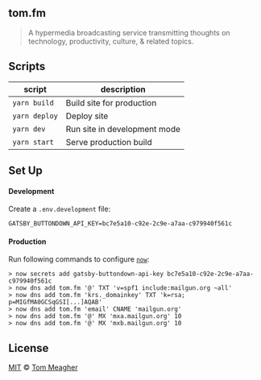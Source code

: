 ## tom.fm

> A hypermedia broadcasting service transmitting thoughts on technology, productivity, culture, & related topics.

## Scripts

| script        | description                  |
| ------------- | ---------------------------- |
| `yarn build`  | Build site for production    |
| `yarn deploy` | Deploy site                  |
| `yarn dev`    | Run site in development mode |
| `yarn start`  | Serve production build       |

## Set Up

#### Development

Create a `.env.development` file:

```
GATSBY_BUTTONDOWN_API_KEY=bc7e5a10-c92e-2c9e-a7aa-c979940f561c
```

#### Production

Run following commands to configure [`now`](https://now.sh):

```
> now secrets add gatsby-buttondown-api-key bc7e5a10-c92e-2c9e-a7aa-c979940f561c
> now dns add tom.fm '@' TXT 'v=spf1 include:mailgun.org ~all'
> now dns add tom.fm 'krs._domainkey' TXT 'k=rsa; p=MIGfMA0GCSqGSI[...]AQAB'
> now dns add tom.fm 'email' CNAME 'mailgun.org'
> now dns add tom.fm '@' MX 'mxa.mailgun.org' 10
> now dns add tom.fm '@' MX 'mxb.mailgun.org' 10
```

## License

[MIT](LICENSE) © [Tom Meagher](https://tom.fm)
